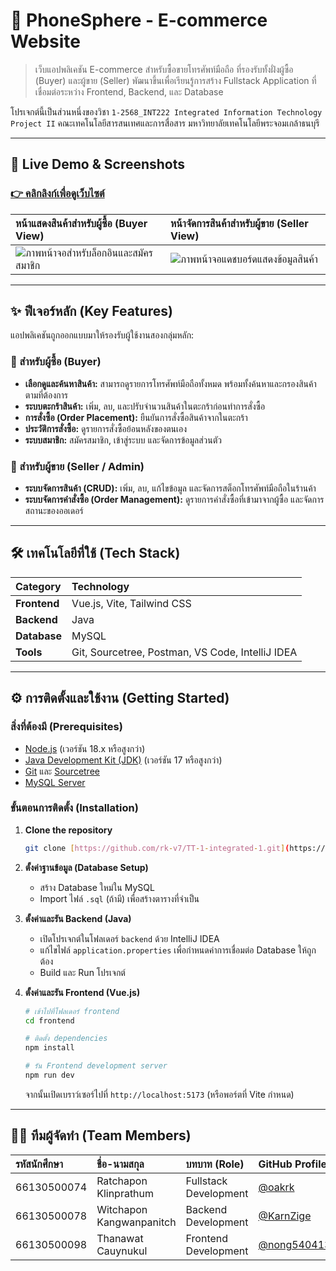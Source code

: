 # 📱 PhoneSphere - E-commerce Website

> เว็บแอปพลิเคชัน E-commerce สำหรับซื้อขายโทรศัพท์มือถือ ที่รองรับทั้งฝั่งผู้ซื้อ (Buyer) และผู้ขาย (Seller) พัฒนาขึ้นเพื่อเรียนรู้การสร้าง Fullstack Application ที่เชื่อมต่อระหว่าง Frontend, Backend, และ Database

โปรเจกต์นี้เป็นส่วนหนึ่งของวิชา `1-2568_INT222 Integrated Information Technology Project II` คณะเทคโนโลยีสารสนเทศและการสื่อสาร มหาวิทยาลัยเทคโนโลยีพระจอมเกล้าธนบุรี

---

## 🚀 Live Demo & Screenshots

### **[👉 คลิกลิงก์เพื่อดูเว็บไซต์](https://intproj24.sit.kmutt.ac.th/tt1/)**

| หน้าแสดงสินค้าสำหรับผู้ซื้อ (Buyer View) | หน้าจัดการสินค้าสำหรับผู้ขาย (Seller View) |
| :----------------------------------------------------------------------------------------------------------------- | :----------------------------------------------------------------------------------------------------------------- |
| ![ภาพหน้าจอสำหรับล็อกอินและสมัครสมาชิก](https://github.com/user-attachments/assets/6c1e6632-a93d-49ca-b58d-51f583b681f6) | ![ภาพหน้าจอแดชบอร์ดแสดงข้อมูลสินค้า](https://github.com/user-attachments/assets/398a847d-b2ce-42cb-a028-b24cf52c7289) |

---

## ✨ ฟีเจอร์หลัก (Key Features)

แอปพลิเคชันถูกออกแบบมาให้รองรับผู้ใช้งานสองกลุ่มหลัก:

### 🛒 สำหรับผู้ซื้อ (Buyer)
* **เลือกดูและค้นหาสินค้า:** สามารถดูรายการโทรศัพท์มือถือทั้งหมด พร้อมทั้งค้นหาและกรองสินค้าตามที่ต้องการ
* **ระบบตะกร้าสินค้า:** เพิ่ม, ลบ, และปรับจำนวนสินค้าในตะกร้าก่อนทำการสั่งซื้อ
* **การสั่งซื้อ (Order Placement):** ยืนยันการสั่งซื้อสินค้าจากในตะกร้า
* **ประวัติการสั่งซื้อ:** ดูรายการสั่งซื้อย้อนหลังของตนเอง
* **ระบบสมาชิก:** สมัครสมาชิก, เข้าสู่ระบบ และจัดการข้อมูลส่วนตัว

### 💼 สำหรับผู้ขาย (Seller / Admin)
* **ระบบจัดการสินค้า (CRUD):** เพิ่ม, ลบ, แก้ไขข้อมูล และจัดการสต็อกโทรศัพท์มือถือในร้านค้า
* **ระบบจัดการคำสั่งซื้อ (Order Management):** ดูรายการคำสั่งซื้อที่เข้ามาจากผู้ซื้อ และจัดการสถานะของออเดอร์

---

## 🛠️ เทคโนโลยีที่ใช้ (Tech Stack)

| Category     | Technology                                   |
| :----------- | :------------------------------------------- |
| **Frontend** | Vue.js, Vite, Tailwind CSS                   |
| **Backend** | Java                                         |
| **Database** | MySQL                                        |
| **Tools** | Git, Sourcetree, Postman, VS Code, IntelliJ IDEA |

---

## ⚙️ การติดตั้งและใช้งาน (Getting Started)

### สิ่งที่ต้องมี (Prerequisites)

* [Node.js](https://nodejs.org/) (เวอร์ชัน 18.x หรือสูงกว่า)
* [Java Development Kit (JDK)](https://www.oracle.com/java/technologies/downloads/) (เวอร์ชัน 17 หรือสูงกว่า)
* [Git](https://git-scm.com/) และ [Sourcetree](https://www.sourcetreeapp.com/)
* [MySQL Server](https://dev.mysql.com/downloads/mysql/)

### ขั้นตอนการติดตั้ง (Installation)

1.  **Clone the repository**
    ```sh
    git clone [https://github.com/rk-v7/TT-1-integrated-1.git](https://github.com/rk-v7/TT-1-integrated-1.git)
    ```

2.  **ตั้งค่าฐานข้อมูล (Database Setup)**
    * สร้าง Database ใหม่ใน MySQL
    * Import ไฟล์ `.sql` (ถ้ามี) เพื่อสร้างตารางที่จำเป็น

3.  **ตั้งค่าและรัน Backend (Java)**
    * เปิดโปรเจกต์ในโฟลเดอร์ `backend` ด้วย IntelliJ IDEA
    * แก้ไขไฟล์ `application.properties` เพื่อกำหนดค่าการเชื่อมต่อ Database ให้ถูกต้อง
    * Build และ Run โปรเจกต์

4.  **ตั้งค่าและรัน Frontend (Vue.js)**
    ```sh
    # เข้าไปที่โฟลเดอร์ frontend
    cd frontend

    # ติดตั้ง dependencies
    npm install

    # รัน Frontend development server
    npm run dev
    ```
    จากนั้นเปิดเบราว์เซอร์ไปที่ `http://localhost:5173` (หรือพอร์ตที่ Vite กำหนด)

---

## 🧑‍💻 ทีมผู้จัดทำ (Team Members)

| รหัสนักศึกษา | ชื่อ-นามสกุล                 | บทบาท (Role)            | GitHub Profile                               |
| :----------- | :-------------------------- | :---------------------- | :------------------------------------------- |
| 66130500074  | Ratchapon Klinprathum       | Fullstack Development   | [@oakrk](https://github.com/oakrk)           |
| 66130500078  | Witchapon Kangwanpanitch    | Backend Development     | [@KarnZige](https://github.com/KarnZige)     |
| 66130500098  | Thanawat Cauynukul          | Frontend Development    | [@nong540413](https://github.com/nong540413) |
